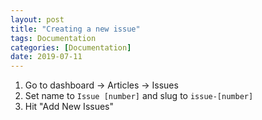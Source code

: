 ```yaml
---
layout: post
title: "Creating a new issue"
tags: Documentation
categories: [Documentation]
date: 2019-07-11
---
```

1. Go to dashboard -> Articles -> Issues
2. Set name to `Issue [number]` and slug to `issue-[number]`
3. Hit "Add New Issues"